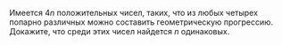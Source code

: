 Имеется $4n$  положительных чисел, таких, что из любых четырех  попарно  различных можно  составить  геометрическую прогрессию. Докажите, что среди этих чисел найдется $n$ одинаковых.